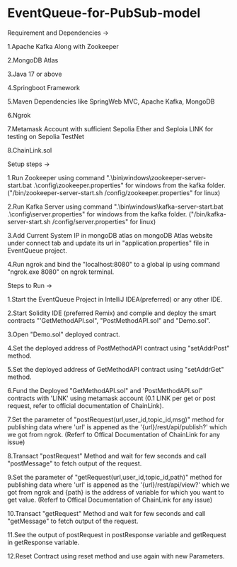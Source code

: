 # EventQueue-for-PubSub-model

Requirement and Dependencies ->

1.Apache Kafka Along with Zookeeper

2.MongoDB Atlas

3.Java 17 or above

4.Springboot Framework

5.Maven Dependencies like SpringWeb MVC, Apache Kafka, MongoDB

6.Ngrok

7.Metamask Account with sufficient Sepolia Ether and Seploia LINK for testing on Sepolia TestNet 

8.ChainLink.sol


Setup steps ->

1.Run Zookeeper using command ".\bin\windows\zookeeper-server-start.bat .\config\zookeeper.properties" for windows from the kafka folder.
("/bin/zookeeper-server-start.sh /config/zookeeper.properties" for linux)

2.Run Kafka Server using command ".\bin\windows\kafka-server-start.bat .\config\server.properties" for windows from the kafka folder.
("/bin/kafka-server-start.sh /config/server.properties" for linux)

3.Add Current System IP in mongoDB atlas on mongoDB Atlas website under connect tab and update its url in "application.properties" file in EventQueue project.

4.Run ngrok and bind the "localhost:8080" to a global ip using command "ngrok.exe 8080" on ngrok terminal.

Steps to Run ->

1.Start the EventQueue Project in IntelliJ IDEA(preferred) or any other IDE.

2.Start Solidity IDE (preferred Remix) and complie and deploy the smart contracts "'GetMethodAPI.sol", "PostMethodAPI.sol" and "Demo.sol".

3.Open "Demo.sol" deployed contract.

4.Set the deployed address of PostMethodAPI contract using "setAddrPost" method.

5.Set the deployed address of GetMethodAPI contract using "setAddrGet" method.

6.Fund the Deployed "GetMethodAPI.sol" and 'PostMethodAPI.sol" contracts with 'LINK' using metamask account (0.1 LINK per get or post request, refer to official documentation of ChainLink).

7.Set the parameter of "postRequest(url,user_id,topic_id,msg)" method for publishing data where 'url' is appened as the '{url}/rest/api/publish?' which we got from ngrok. (Referf to Offical Documentation of ChainLink for any issue)

8.Transact "postRequest" Method and wait for few seconds and call "postMessage" to fetch output of the request.

9.Set the parameter of "getRequest(url,user_id,topic_id,path)" method for publishing data where 'url' is appened as the '{url}/rest/api/view?' which we got from ngrok and {path} is the address of variable for which you want to get value. (Referf to Offical Documentation of ChainLink for any issue)

10.Transact "getRequest" Method and wait for few seconds and call "getMessage" to fetch output of the request.

11.See the output of postRequest in postResponse variable and getRequest in getResponse variable.

12.Reset Contract using reset method and use again with new Parameters.
